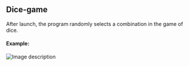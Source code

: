 ## Dice-game

After launch, the program randomly selects a combination in the game of dice.

#### Example:   
![Image description](https://github.com/Vilay397/Python-mini-projects/Dice-game/blob/main/Intro-dice.gif)
